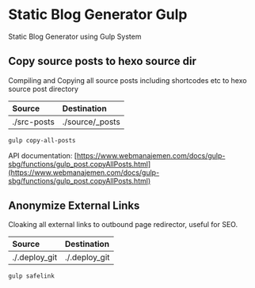 # Static Blog Generator Gulp

Static Blog Generator using Gulp System

## Copy source posts to hexo source dir
Compiling and Copying all source posts including shortcodes etc to hexo source post directory

| Source | Destination |
| :--- | :--- |
| ./src-posts | ./source/_posts |

```bash
gulp copy-all-posts
```

API documentation: [https://www.webmanajemen.com/docs/gulp-sbg/functions/gulp_post.copyAllPosts.html](https://www.webmanajemen.com/docs/gulp-sbg/functions/gulp_post.copyAllPosts.html)

## Anonymize External Links
Cloaking all external links to outbound page redirector, useful for SEO.

| Source | Destination |
| :--- | :--- |
| ./.deploy_git | ./.deploy_git |

```bash
gulp safelink
```
